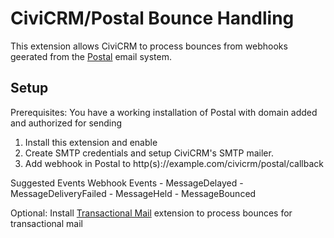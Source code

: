 # CiviCRM/Postal Bounce Handling

This extension allows CiviCRM to process bounces from webhooks geerated from the [Postal](https://github.com/postalhq/postal) email system. 

## Setup

Prerequisites: You have a working installation of Postal with domain added and authorized for sending

1. Install this extension and enable
1. Create SMTP credentials and setup CiviCRM's SMTP mailer.
2. Add webhook in Postal to http(s)://example.com/civicrm/postal/callback
    
Suggested Events Webhook Events
    - MessageDelayed
    - MessageDeliveryFailed
    - MessageHeld
    - MessageBounced

Optional: Install [Transactional Mail](https://github.com/fuzionnz/nz.co.fuzion.transactional) extension to process bounces for transactional mail 
